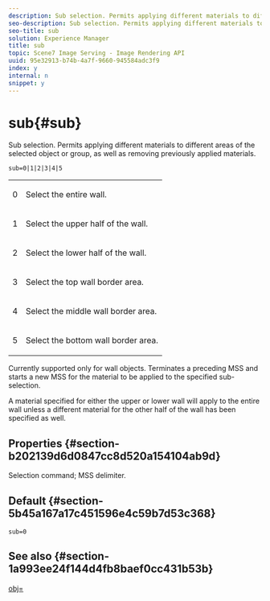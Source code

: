 ```yaml
---
description: Sub selection. Permits applying different materials to different areas of the selected object or group, as well as removing previously applied materials.
seo-description: Sub selection. Permits applying different materials to different areas of the selected object or group, as well as removing previously applied materials.
seo-title: sub
solution: Experience Manager
title: sub
topic: Scene7 Image Serving - Image Rendering API
uuid: 95e32913-b74b-4a7f-9660-945584adc3f9
index: y
internal: n
snippet: y
---
```


# sub{#sub}

Sub selection. Permits applying different materials to different areas of the selected object or group, as well as removing previously applied materials.

 `sub=0|1|2|3|4|5`

<table id="simpletable_F6BF91BD2C4B47BF8A28032E392D37F0"> 
 <tr class="strow"> 
  <td class="stentry"> <p>0 </p> </td> 
  <td class="stentry"> <p>Select the entire wall. </p> </td> 
 </tr> 
 <tr class="strow"> 
  <td class="stentry"> <p>1 </p> </td> 
  <td class="stentry"> <p>Select the upper half of the wall. </p> </td> 
 </tr> 
 <tr class="strow"> 
  <td class="stentry"> <p>2 </p> </td> 
  <td class="stentry"> <p>Select the lower half of the wall. </p> </td> 
 </tr> 
 <tr class="strow"> 
  <td class="stentry"> <p>3 </p> </td> 
  <td class="stentry"> <p>Select the top wall border area. </p> </td> 
 </tr> 
 <tr class="strow"> 
  <td class="stentry"> <p>4 </p> </td> 
  <td class="stentry"> <p>Select the middle wall border area. </p> </td> 
 </tr> 
 <tr class="strow"> 
  <td class="stentry"> <p>5 </p> </td> 
  <td class="stentry"> <p>Select the bottom wall border area. </p> </td> 
 </tr> 
</table>

Currently supported only for wall objects. Terminates a preceding MSS and starts a new MSS for the material to be applied to the specified sub-selection.

A material specified for either the upper or lower wall will apply to the entire wall unless a different material for the other half of the wall has been specified as well.

## Properties {#section-b202139d6d0847cc8d520a154104ab9d}

Selection command; MSS delimiter.

## Default {#section-5b45a167a17c451596e4c59b7d53c368}

`sub=0`

## See also {#section-1a993ee24f144d4fb8baef0cc431b53b}

[obj=](../../../../../ir_api/http_protocol/image-rendering-api-ref/c-ir-http-protocol-ref/c-ir-http-protocol-command-reference/r-ir-obj.md#reference-31e7dac7931b4e0eb3c7589f120a1e6a) 
